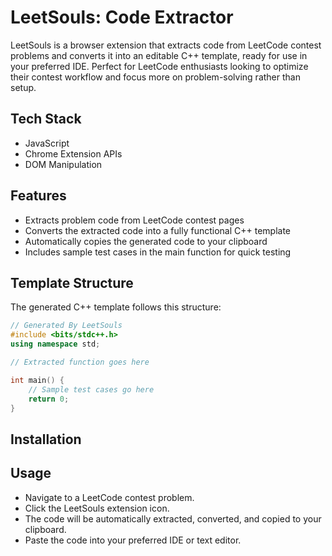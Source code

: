# LeetSouls: Code Extractor

LeetSouls is a browser extension that extracts code from LeetCode contest problems and converts it into an editable C++ template, ready for use in your preferred IDE. Perfect for LeetCode enthusiasts looking to optimize their contest workflow and focus more on problem-solving rather than setup.

## Tech Stack

- JavaScript
- Chrome Extension APIs
- DOM Manipulation

## Features

- Extracts problem code from LeetCode contest pages
- Converts the extracted code into a fully functional C++ template
- Automatically copies the generated code to your clipboard
- Includes sample test cases in the main function for quick testing

## Template Structure

The generated C++ template follows this structure:

```cpp
// Generated By LeetSouls
#include <bits/stdc++.h>
using namespace std;

// Extracted function goes here

int main() {
    // Sample test cases go here
    return 0;
}
```

## Installation

## Usage

- Navigate to a LeetCode contest problem.
- Click the LeetSouls extension icon.
- The code will be automatically extracted, converted, and copied to your clipboard.
- Paste the code into your preferred IDE or text editor.
